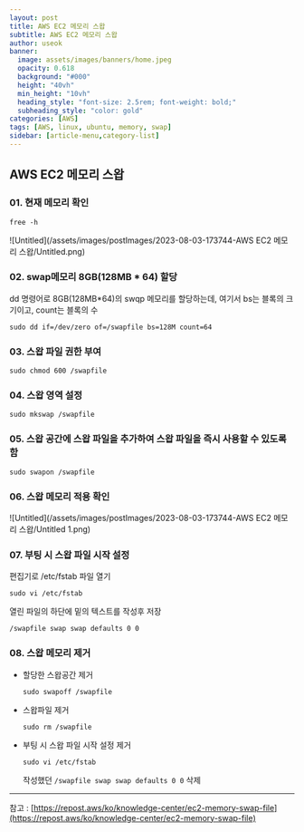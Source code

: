 ```yaml
---
layout: post
title: AWS EC2 메모리 스왑
subtitle: AWS EC2 메모리 스왑
author: useok
banner:
  image: assets/images/banners/home.jpeg
  opacity: 0.618
  background: "#000"
  height: "40vh"
  min_height: "10vh"
  heading_style: "font-size: 2.5rem; font-weight: bold;"
  subheading_style: "color: gold"
categories: [AWS]
tags: [AWS, linux, ubuntu, memory, swap]
sidebar: [article-menu,category-list] 
---
```

## AWS EC2 메모리 스왑

### 01. 현재 메모리 확인

`free -h`

![Untitled](/assets/images/postImages/2023-08-03-173744-AWS EC2 메모리 스왑/Untitled.png)

### 02. swap메모리 8GB(128MB * 64) 할당

dd 명령어로 8GB(128MB*64)의 swqp 메모리를 할당하는데, 여기서 bs는 블록의 크기이고, count는 블록의 수
    
`sudo dd if=/dev/zero of=/swapfile bs=128M count=64`
    

### 03. 스왑 파일 권한 부여

`sudo chmod 600 /swapfile`

### 04. 스왑 영역 설정

`sudo mkswap /swapfile`

### 05. 스왑 공간에 스왑 파일을 추가하여 스왑 파일을 즉시 사용할 수 있도록 함

`sudo swapon /swapfile`

### 06. 스왑 메모리 적용 확인

![Untitled](/assets/images/postImages/2023-08-03-173744-AWS EC2 메모리 스왑/Untitled 1.png)

### 07. 부팅 시 스왑 파일 시작 설정

편집기로 /etc/fstab 파일 열기
    
`sudo vi /etc/fstab`
    

열린 파일의 하단에 밑의 텍스트를 작성후 저장
    
`/swapfile swap swap defaults 0 0`



### 08. 스왑 메모리 제거

- 할당한 스왑공간 제거

  `sudo swapoff /swapfile`

- 스왑파일 제거

  `sudo rm /swapfile`

- 부팅 시 스왑 파일 시작 설정 제거

  `sudo vi /etc/fstab`

  작성했던 `/swapfile swap swap defaults 0 0` 삭제



---

참고 : [https://repost.aws/ko/knowledge-center/ec2-memory-swap-file](https://repost.aws/ko/knowledge-center/ec2-memory-swap-file)